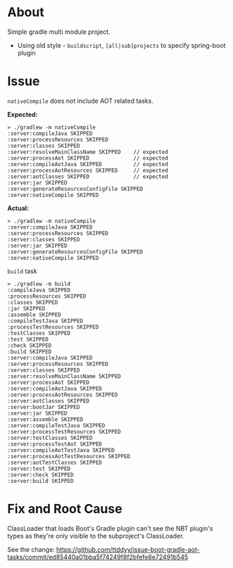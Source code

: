 # About

Simple gradle multi module project.

- Using old style - `buildscript`, `[all|sub]projects` to specify spring-boot plugin

# Issue

`nativeCompile` does not include AOT related tasks.

**Expected:**
```
> ./gradlew -m nativeCompile
:server:compileJava SKIPPED
:server:processResources SKIPPED
:server:classes SKIPPED
:server:resolveMainClassName SKIPPED    // expected
:server:processAot SKIPPED              // expected
:server:compileAotJava SKIPPED          // expected
:server:processAotResources SKIPPED     // expected
:server:aotClasses SKIPPED              // expected
:server:jar SKIPPED
:server:generateResourcesConfigFile SKIPPED
:server:nativeCompile SKIPPED
```

**Actual:**

```
> ./gradlew -m nativeCompile
:server:compileJava SKIPPED
:server:processResources SKIPPED
:server:classes SKIPPED
:server:jar SKIPPED
:server:generateResourcesConfigFile SKIPPED
:server:nativeCompile SKIPPED
```

`build` task

```
> ./gradlew -m build
:compileJava SKIPPED
:processResources SKIPPED
:classes SKIPPED
:jar SKIPPED
:assemble SKIPPED
:compileTestJava SKIPPED
:processTestResources SKIPPED
:testClasses SKIPPED
:test SKIPPED
:check SKIPPED
:build SKIPPED
:server:compileJava SKIPPED
:server:processResources SKIPPED
:server:classes SKIPPED
:server:resolveMainClassName SKIPPED
:server:processAot SKIPPED
:server:compileAotJava SKIPPED
:server:processAotResources SKIPPED
:server:aotClasses SKIPPED
:server:bootJar SKIPPED
:server:jar SKIPPED
:server:assemble SKIPPED
:server:compileTestJava SKIPPED
:server:processTestResources SKIPPED
:server:testClasses SKIPPED
:server:processTestAot SKIPPED
:server:compileAotTestJava SKIPPED
:server:processAotTestResources SKIPPED
:server:aotTestClasses SKIPPED
:server:test SKIPPED
:server:check SKIPPED
:server:build SKIPPED
```

# Fix and Root Cause

ClassLoader that loads Boot's Gradle plugin can't see the NBT plugin's types as they're only visible to the subproject's ClassLoader.

See the change: https://github.com/ttddyy/issue-boot-gradle-aot-tasks/commit/ed85440a01bba5f74249f8f2bfefe8e72491b545

